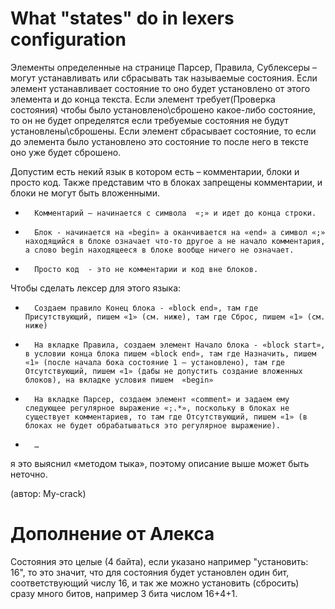 ﻿What "states" do in lexers configuration
========================================

Элементы определенные на странице Парсер, Правила, Сублексеры – могут устанавливать или сбрасывать так называемые состояния. 
Если элемент устанавливает состояние то оно будет установлено от этого элемента и до конца текста. 
Если элемент требует(Проверка состояния) чтобы было установлено\сброшено какое-либо состояние, то он не будет определятся если требуемые  состояния не будут установлены\сброшены. 
Если элемент сбрасывает состояние, то если до элемента было установлено это состояние то после него в тексте оно уже будет сброшено.

Допустим есть некий язык в котором есть – комментарии, блоки и просто код. Также представим что в блоках запрещены комментарии, и блоки не могут быть вложенными.

*       Комментарий – начинается с символа  «;» и идет до конца строки.
*       Блок - начинается на «begin» а оканчивается на «end» а символ «;» находящийся в блоке означает что-то другое а не начало комментария, а слово begin находящееся в блоке вообще ничего не означает.
*       Просто код  - это не комментарии и код вне блоков.

Чтобы сделать лексер для этого языка:

*       Создаем правило Конец блока - «block end», там где Присутствующий, пишем «1» (см. ниже), там где Сброс, пишем «1» (см. ниже)
*       На вкладке Правила, создаем элемент Начало блока - «block start», в условии конца блока пишем «block end», там где Назначить, пишем «1» (после начала бока состояние 1 – установлено), там где Отсутствующий, пишем «1» (дабы не допустить создание вложенных блоков), на вкладке условия пишем  «begin»
*       На вкладке Парсер, создаем элемент «comment» и задаем ему следующее регулярное выражение «;.*», поскольку в блоках не существует комментариев, то там где Отсутствующий, пишем «1» (в блоках не будет обрабатываться это регулярное выражение).
*       …

я это выяснил «методом тыка», поэтому описание выше может быть неточно.

(автор: My-crack)

Дополнение от Алекса
====================

Состояния это целые (4 байта), если указано например "установить: 16", то это значит, что для состояния будет установлен один бит, соответствующий числу 16, и так же можно установить (сбросить) сразу много битов, например 3 бита числом 16+4+1.
